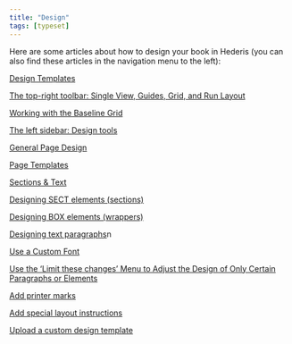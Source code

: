 ```yaml
---
title: "Design"
tags: [typeset]
---
```

 
<html><body><section data-type="chapter" class="hsecchapter" data-hederis-type="hsecchapter" id="intro-design" data-pi-attrs="id: intro-design; data-tags: typeset;" role="doc-chapter" data-tags="typeset" data-author-name=" " data-book-title=" " title="Design"><p class="hblkp" data-hederis-type="hblkp" id="pLKFNoFRp">Here are some articles about how to design your book in Hederis (you can also find these articles in the navigation menu to the left): </p><p class="hblkp" data-hederis-type="hblkp" id="pISqgaM7o"><a href="{% link _docs/design-templates.md %}" data-hederis-type="hspana" id="pY6PD30EA"><span class="Hyperlink" data-hederis-type="hspnspan" id="p94fX3MgJ">Design Templates</span></a></p><p class="hblkp" data-hederis-type="hblkp" id="pxMNJOOCw"><a href="{% link _docs/typeset-view-toolbar.md %}" data-hederis-type="hspana" id="ptIhouZhZ"><span class="Hyperlink" data-hederis-type="hspnspan" id="p5WfHifGt">The top-right toolbar: Single View, Guides, Grid, and Run Layout</span></a></p><p class="hblkp" data-hederis-type="hblkp" id="pBicIrhU0"><a href="{% link _docs/baseline-grid.md %}" data-hederis-type="hspana" id="ppMOADBIM"><span class="Hyperlink" data-hederis-type="hspnspan" id="pObNfwlm6">Working with the Baseline Grid</span></a></p><p class="hblkp" data-hederis-type="hblkp" id="pPalIgr2I"><a href="{% link _docs/typeset-left-sidebar.md %}" data-hederis-type="hspana" id="pdZ5lX5S5"><span class="Hyperlink" data-hederis-type="hspnspan" id="pHB9WbIjI">The left sidebar: Design tools</span></a></p><p class="hblkp" data-hederis-type="hblkp" id="pFwAMhWiQ"><a href="{% link _docs/typeset-general-design.md %}" data-hederis-type="hspana" id="p299jFKiZ"><span class="Hyperlink" data-hederis-type="hspnspan" id="pHydAhzKW">General Page Design</span></a></p><p class="hblkp" data-hederis-type="hblkp" id="pqSDwzfiC"><a href="{% link _docs/typeset-master-pages.md %}" data-hederis-type="hspana" id="pVJiTBNTm"><span class="Hyperlink" data-hederis-type="hspnspan" id="p0jBnp9PQ">Page Templates</span></a></p><p class="hblkp" data-hederis-type="hblkp" id="pOjP6zozK"><a href="{% link _docs/typeset-text-design.md %}" data-hederis-type="hspana" id="pTP4DSn4j"><span class="Hyperlink" data-hederis-type="hspnspan" id="preEJhmqW">Sections &amp; Text</span></a></p><p class="hblkp" data-hederis-type="hblkp" id="pZ27Yj4mC"><a href="{% link _docs/typeset-sect-design.md %}" data-hederis-type="hspana" id="pBlM5ITlg"><span class="Hyperlink" data-hederis-type="hspnspan" id="p3LJA0mHg">Designing SECT elements (sections)</span></a></p><p class="hblkp" data-hederis-type="hblkp" id="pAOYr6KKH"><a href="{% link _docs/typeset-box-design.md %}" data-hederis-type="hspana" id="pPQemxNu0"><span class="Hyperlink" data-hederis-type="hspnspan" id="p4fUknn6L">Designing BOX elements (wrappers)</span></a></p><p class="hblkp" data-hederis-type="hblkp" id="pwsDMA3ne"><a href="{% link _docs/typeset-para-design.md %}" data-hederis-type="hspana" id="pP8mZ4re9"><span class="Hyperlink" data-hederis-type="hspnspan" id="pZL0U2lbJ">Designing text paragraphs</span></a>n</p><p class="hblkp" data-hederis-type="hblkp" id="pA1Q5VMkh"><a href="{% link _docs/custom-font.md %}" data-hederis-type="hspana" id="p9HaZnGBs"><span class="Hyperlink" data-hederis-type="hspnspan" id="pQxi41TR6">Use a Custom Font</span></a></p><p class="hblkp" data-hederis-type="hblkp" id="pPkv1a6Af"><a href="{% link _docs/selectors.md %}" data-hederis-type="hspana" id="plSNnPo6t"><span class="Hyperlink" data-hederis-type="hspnspan" id="p9pKC8r0p">Use the &#8216;Limit these changes&#8217; Menu to Adjust the Design of Only Certain Paragraphs or Elements</span></a></p><p class="hblkp" data-hederis-type="hblkp" id="pzc5I6YRk"><a href="{% link _docs/add-printer-marks.md %}" data-hederis-type="hspana" id="pibMEpwhQ"><span class="Hyperlink" data-hederis-type="hspnspan" id="pBiSku4R8">Add printer marks</span></a></p><p class="hblkp" data-hederis-type="hblkp" id="pkFYIxHIK"><a href="{% link _docs/custom-design.md %}" data-hederis-type="hspana" id="pSQzswMI3"><span class="Hyperlink" data-hederis-type="hspnspan" id="pIl8siqTB">Add special layout instructions</span></a></p><p class="hblkp" data-hederis-type="hblkp" id="p8XvKdVYQ"><a href="{% link _docs/custom-design-templates.md %}" data-hederis-type="hspana" id="pNwNjaMnj"><span class="Hyperlink" data-hederis-type="hspnspan" id="pZ3nkgX3q">Upload a custom design template</span></a></p></section></body></html>
